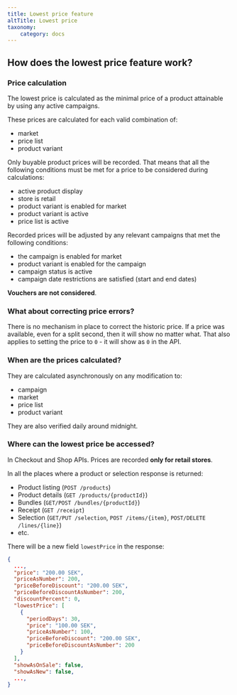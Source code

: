 ```yaml
---
title: Lowest price feature
altTitle: Lowest price
taxonomy:
    category: docs
---
```


## How does the lowest price feature work?

### Price calculation

The lowest price is calculated as the minimal price of a product attainable by using any active campaigns.

These prices are calculated for each valid combination of:
- market
- price list
- product variant

Only buyable product prices will be recorded.
That means that all the following conditions must be met for a price to be considered during calculations:
- active product display
- store is retail
- product variant is enabled for market
- product variant is active
- price list is active

Recorded prices will be adjusted by any relevant campaigns that met the following conditions:
- the campaign is enabled for market
- product variant is enabled for the campaign
- campaign status is active
- campaign date restrictions are satisfied (start and end dates)

**Vouchers are not considered**.

### What about correcting price errors?
There is no mechanism in place to correct the historic price. If a price was available, even for a split second, then it will show no matter what.
That also applies to setting the price to `0` - it will show as `0` in the API.

### When are the prices calculated?
They are calculated asynchronously on any modification to:
- campaign
- market
- price list
- product variant

They are also verified daily around midnight.

### Where can the lowest price be accessed?

In Checkout and Shop APIs. Prices are recorded **only for retail stores**.

In all the places where a product or selection response is returned:
* Product listing (`POST /products`)
* Product details (`GET /products/{productId}`)
* Bundles (`GET/POST /bundles/{productId}`)
* Receipt (`GET /receipt`)
* Selection (`GET/PUT /selection`, `POST /items/{item}`, `POST/DELETE /lines/{line}`)
* etc.

There will be a new field `lowestPrice` in the response:
```json
{
  ...,
  "price": "200.00 SEK",
  "priceAsNumber": 200,
  "priceBeforeDiscount": "200.00 SEK",
  "priceBeforeDiscountAsNumber": 200,
  "discountPercent": 0,
  "lowestPrice": [
    {
      "periodDays": 30,
      "price": "100.00 SEK",
      "priceAsNumber": 100,
      "priceBeforeDiscount": "200.00 SEK",
      "priceBeforeDiscountAsNumber": 200
    }
  ],
  "showAsOnSale": false,
  "showAsNew": false,
  ...,
}
```
